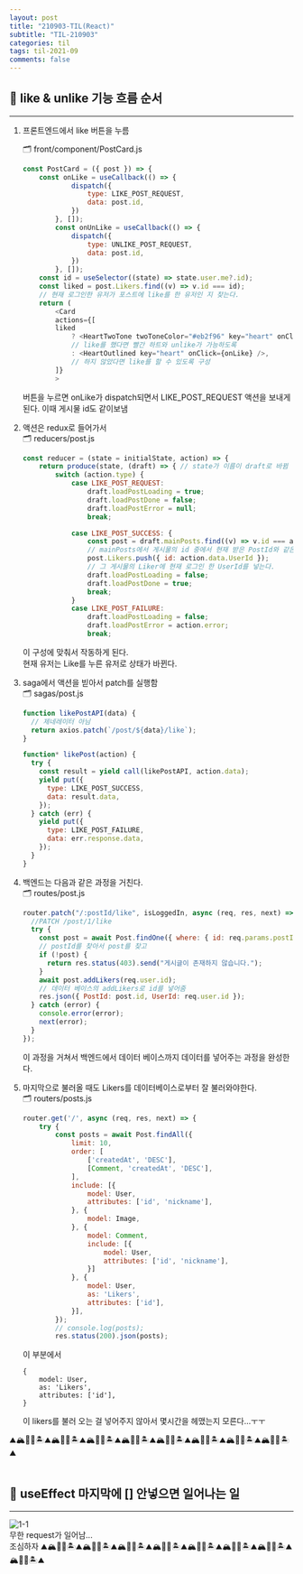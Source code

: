 ```yaml
---
layout: post
title: "210903-TIL(React)"
subtitle: "TIL-210903"
categories: til
tags: til-2021-09
comments: false
---
```


## 🌟 like & unlike 기능 흐름 순서

---

1. 프론트엔드에서 like 버튼을 누름

   🗂 front/component/PostCard.js

   ```javascript
   const PostCard = ({ post }) => {
       const onLike = useCallback(() => {
               dispatch({
                   type: LIKE_POST_REQUEST,
                   data: post.id,
               })
           }, []);
           const onUnLike = useCallback(() => {
               dispatch({
                   type: UNLIKE_POST_REQUEST,
                   data: post.id,
               })
           }, []);
       const id = useSelector((state) => state.user.me?.id);
       const liked = post.Likers.find((v) => v.id === id);
       // 현재 로그인한 유저가 포스트에 like를 한 유저인 지 찾는다.
       return (
           <Card
           actions={[
           liked
               ? <HeartTwoTone twoToneColor="#eb2f96" key="heart" onClick= {onUnLike} />
               // like를 했다면 빨간 하트와 unlike가 가능하도록
               : <HeartOutlined key="heart" onClick={onLike} />,
               // 하지 않았다면 like를 할 수 있도록 구성
           ]}
           >
   ```

   버튼을 누르면 onLike가 dispatch되면서 LIKE_POST_REQUEST 액션을 보내게 된다. 이때 게시물 id도 같이보냄

2. 액션은 redux로 들어가서  
   🗂 reducers/post.js

   ```javascript
   const reducer = (state = initialState, action) => {
       return produce(state, (draft) => { // state가 이름이 draft로 바뀜
           switch (action.type) {
               case LIKE_POST_REQUEST:
                   draft.loadPostLoading = true;
                   draft.loadPostDone = false;
                   draft.loadPostError = null;
                   break;

               case LIKE_POST_SUCCESS: {
                   const post = draft.mainPosts.find((v) => v.id === action.data.PostId);
                   // mainPosts에서 게시물의 id 중에서 현재 받은 PostId와 같은 게시물을 찾는다.
                   post.Likers.push({ id: action.data.UserId });
                   // 그 게시물의 Liker에 현재 로그인 한 UserId를 넣는다.
                   draft.loadPostLoading = false;
                   draft.loadPostDone = true;
                   break;
               }
               case LIKE_POST_FAILURE:
                   draft.loadPostLoading = false;
                   draft.loadPostError = action.error;
                   break;
   ```

   이 구성에 맞춰서 작동하게 된다.  
   현재 유저는 Like를 누른 유저로 상태가 바뀐다.

3. saga에서 액션을 빋아서 patch를 실행함  
   🗂 sagas/post.js

   ```javascript
   function likePostAPI(data) {
     // 제네레이터 아님
     return axios.patch(`/post/${data}/like`);
   }

   function* likePost(action) {
     try {
       const result = yield call(likePostAPI, action.data);
       yield put({
         type: LIKE_POST_SUCCESS,
         data: result.data,
       });
     } catch (err) {
       yield put({
         type: LIKE_POST_FAILURE,
         data: err.response.data,
       });
     }
   }
   ```

4. 백엔드는 다음과 같은 과정을 거친다.  
   🗂 routes/post.js

   ```javascript
   router.patch("/:postId/like", isLoggedIn, async (req, res, next) => {
     //PATCH /post/1/like
     try {
       const post = await Post.findOne({ where: { id: req.params.postId } });
       // postId를 찾아서 post를 찾고
       if (!post) {
         return res.status(403).send("게시글이 존재하지 않습니다.");
       }
       await post.addLikers(req.user.id);
       // 데이터 베이스의 addLikers로 id를 넣어줌
       res.json({ PostId: post.id, UserId: req.user.id });
     } catch (error) {
       console.error(error);
       next(error);
     }
   });
   ```

   이 과정을 거쳐서 백엔드에서 데이터 베이스까지 데이터를 넣어주는 과정을 완성한다.

5. 마지막으로 불러올 때도 Likers를 데이터베이스로부터 잘 불러와야한다.  
   🗂 routers/posts.js
   ```javascript
   router.get('/', async (req, res, next) => {
       try {
           const posts = await Post.findAll({
               limit: 10,
               order: [
                   ['createdAt', 'DESC'],
                   [Comment, 'createdAt', 'DESC'],
               ],
               include: [{
                   model: User,
                   attributes: ['id', 'nickname'],
               }, {
                   model: Image,
               }, {
                   model: Comment,
                   include: [{
                       model: User,
                       attributes: ['id', 'nickname'],
                   }]
               }, {
                   model: User,
                   as: 'Likers',
                   attributes: ['id'],
               }],
           });
           // console.log(posts);
           res.status(200).json(posts);
   ```
   이 부분에서
   ```javscript
   {
       model: User,
       as: 'Likers',
       attributes: ['id'],
   }
   ```
   이 likers를 불러 오는 걸 넣어주지 않아서 몇시간을 헤맸는지 모른다...ㅜㅜ

⛰🏔🗻🌋🏝⛰🏔🗻🌋🏝⛰🏔🗻🌋🏝⛰🏔🗻🌋🏝⛰🏔🗻🌋🏝⛰🏔🗻🌋🏝⛰🏔🗻🌋🏝⛰🏔🗻🌋🏝⛰  
<br/>

## 🌟 useEffect 마지막에 [] 안넣으면 일어나는 일

---

![1-1](/assets/img/web/2021-09-03/1-1.png)  
무한 request가 일어남...  
조심하자
⛰🏔🗻🌋🏝⛰🏔🗻🌋🏝⛰🏔🗻🌋🏝⛰🏔🗻🌋🏝⛰🏔🗻🌋🏝⛰🏔🗻🌋🏝⛰🏔🗻🌋🏝⛰🏔🗻🌋🏝⛰  
<br/>
